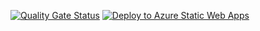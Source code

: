 [![Quality Gate Status](https://sonarcloud.io/api/project_badges/measure?project=farhadsoft_farhad.su&metric=alert_status)](https://sonarcloud.io/summary/new_code?id=farhadsoft_farhad.su)
[![Deploy to Azure Static Web Apps](https://github.com/farhadsoft/farhad.su/actions/workflows/azure-staticwebapp.yml/badge.svg)](https://github.com/farhadsoft/farhad.su/actions/workflows/azure-staticwebapp.yml)
